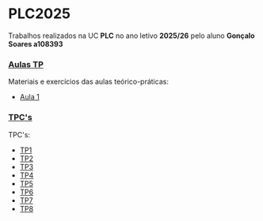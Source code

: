 # PLC2025
Trabalhos realizados na UC **PLC** no ano letivo **2025/26** pelo aluno **Gonçalo Soares a108393**

### [Aulas TP](./Aulas%20tp/)
Materiais e exercícios das aulas teórico-práticas:
- [Aula 1](./Aulas%20tp/aula1/)

### [TPC's](./TPC'S/)
TPC's:
- [TP1](./TPC'S/TP1/) 
- [TP2](./TPC'S/TP2/)
- [TP3](./TPC'S/TP3/)
- [TP4](./TPC'S/TP4/)
- [TP5](./TPC'S/TP5/)
- [TP6](./TPC'S/TP6/)
- [TP7](./TPC'S/TP7/)
- [TP8](./TPC'S/TP8/)
